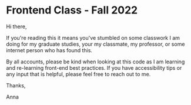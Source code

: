 # Frontend Class - Fall 2022

<p>Hi there,</p>

<p>If you're reading this it means you've stumbled on some classwork I am doing for my graduate studies, your my classmate, my professor, or some internet person who has found this.</p>

<p>By all accounts, please be kind when looking at this code as I am learning and re-learning front-end best practices. If you have accessibility tips or any input that is helpful, please feel free to reach out to me.</p>

<p>Thanks,</p>
<p>Anna</p>
